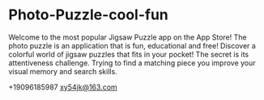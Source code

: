 # Photo-Puzzle-cool-fun

Welcome to the most popular Jigsaw Puzzle app on the App Store! The photo puzzle is an application that is fun, educational and free!
Discover a colorful world of jigsaw puzzles that fits in your pocket!
The secret is its attentiveness challenge. Trying to find a matching piece you improve your visual memory and search skills.

+19096185987 xy54jk@163.com
